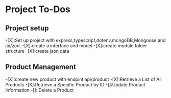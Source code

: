 # Project To-Dos


## Project setup

-[X]:Set up project with express,typescript,dotenv,mongoDB,Mongoose,and joi/zod.
-[X]:create a interface and model
-[X]:create module folder structure
-[X]:create json data


## Product Management

-[X]:create new product with endpint api/product
-[X]:Retrieve a List of All Products
-[X]:Retrieve a Specific Product by ID
-[]:Update Product Information
-[]: Delete a Product
